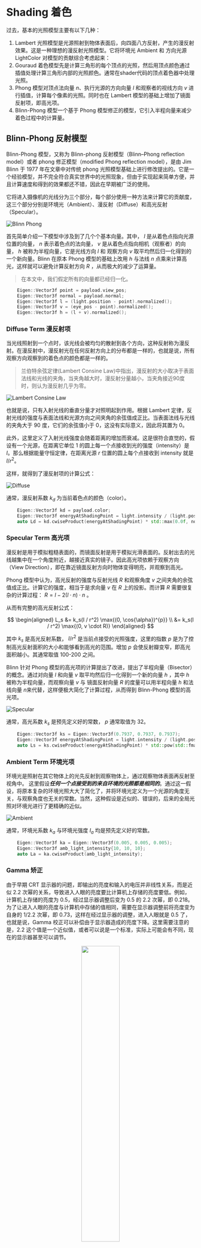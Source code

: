 # Shading 着色

过去，基本的光照模型主要有以下几种：

1. Lambert 光照模型是光源照射到物体表面后，向四面八方反射，产生的漫反射效果。这是一种理想的漫反射光照模型。它将环境光 Ambient 和 方向光源 LightColor 对模型的贡献综合考虑起来：
2. Gouraud 着色模型先是计算三角形的每个顶点的光照，然后用顶点颜色通过插值处理计算三角形内部的光照颜色。通常在shader代码的顶点着色器中处理光照。
3. Phong 模型对顶点法向量 $n$、执行光源的方向向量 $l$ 和观察者的视线方向 $v$ 进行插值，计算每个像素的光照。同时也在 Lambert 模型的基础上增加了镜面反射项，即高光项。
4. Blinn-Phong 模型一个基于 Phong 模型修正的模型，它引入半程向量来减少着色过程中的计算量。

## Blinn-Phong 反射模型

Blinn-Phong 模型，又称为 Blinn-phong 反射模型（Blinn–Phong reflection model）或者 phong 修正模型（modified Phong reflection model），是由 Jim Blinn 于 1977 年在文章中对传统 phong 光照模型基础上进行修改提出的。它是一个经验模型，并不完全符合真实世界中的光照现象，但由于实现起来简单方便，并且计算速度和得到的效果都还不错，因此在早期被广泛的使用。

它将进入摄像机的光线分为三个部分，每个部分使用一种方法来计算它的贡献度，这三个部分分别是环境光（Ambient）、漫反射（Diffuse）和高光反射（Specular）。

![Blinn Phong](./Assets/Blinn-Phong.png "Blinn Phong")

首先简单介绍一下模型中涉及到了几个个基本向量。其中， $l$ 是从着色点指向光源位置的向量， $n$ 表示着色点的法向量， $v$ 是从着色点指向相机（观察者）的向量， $h$ 被称为半程向量，它是光线方向 $l$ 和 观察方向 $v$ 取平均然后归一化得到的一个新向量。Blinn 在原本 Phong 模型的基础上改用 $h$ 与法线 $n$ 点乘来计算高光，这样就可以避免计算反射方向 $R$ ，从而极大的减少了运算量。

> 在本文中，我们假定所有的向量都已经归一化。

```cpp
    Eigen::Vector3f point = payload.view_pos;
    Eigen::Vector3f normal = payload.normal;
    Eigen::Vector3f l = (light.position - point).normalized();
    Eigen::Vector3f v = (eye_pos - point).normalized();
    Eigen::Vector3f h = (l + v).normalized();
```

### Diffuse Term 漫反射项

当光线照射到一个点时，该光线会被均匀的散射到各个方向，这种反射称为漫反射。在漫反射中，漫反射光在任何反射方向上的分布都是一样的，也就是说，所有观察方向观察到的着色点的颜色都是一样的。

> 兰伯特余弦定律(Lambert Consine Law)中指出，漫反射的大小取决于表面法线和光线的夹角，当夹角越大时，漫反射分量越小，当夹角接近90度时，则认为漫反射几乎为零。

![Lambert Consine Law](./Assets/Lambert_Consine_Law.png "Lambert Consine Law")

也就是说，只有入射光线的垂直分量才对照明起到作用。根据 Lambert 定律，反射光线的强度与表面法线和光源方向之间夹角的余弦值成正比。当表面法线与光线的夹角大于 90 度，它们的余弦值小于 0，这没有实际意义，因此将其置为 0。

此外，这里定义了入射光线强度会随着距离的增加而衰减。这是很符合直觉的，假设有一个光源，在距离它单位 1 的圆上每一个点接收到光的强度（intensity）是 $I$。那么根据能量守恒定律，在距离光源 $r$ 位置的圆上每个点接收到 intensity 就是 $I/r^2$。

这样，就得到了漫反射项的计算公式：

![Diffuse](./Assets/Diffuse.png "Diffuse")

通常，漫反射系数 $k_d$ 为当前着色点的颜色（color）。

```cpp
    Eigen::Vector3f kd = payload.color;
    Eigen::Vector3f energyAtShadingPoint = light.intensity / (light.position - point).dot(light.position - point);
    auto Ld = kd.cwiseProduct(energyAtShadingPoint) * std::max(0.0f, normal.dot(l));
```

### Specular Term 高光项

漫反射是用于模拟粗糙表面的，而镜面反射是用于模拟光滑表面的。反射出去的光线越集中在一个角度附近，越接近真实的镜子。因此高光项依赖于观察方向（View Direction），即在靠近镜面反射方向时物体变得明亮，并观察到高光。

Phong 模型中认为，高光反射的强度与反射光线 $R$ 和观察角度 $v$ 之间夹角的余弦值成正比。计算它的强度，相当于是求向量 $v$ 在 $R$ 上的投影。而计算 $R$ 需要很复杂的计算过程： $R = l - 2(l \cdot n) \cdot n$ 。

从而有完整的高光反射公式：

$$
\begin{aligned}
L_s &= k_s(I / r^2) \max{(0, \cos{\alpha})^{p}} \\
    &= k_s(I / r^2) \max{(0, v \cdot R)}
\end{aligned}
$$

其中 $k_s$ 是高光反射系数， $I/r^2$ 是当前点接受的光照强度，这里的指数 $p$ 是为了控制高光反射面积的大小和能够看到高光的范围。增加 $p$ 会使反射瓣变窄，即高光面积越小。其通常取值 100-200 之间。

Blinn 针对 Phong 模型的高光项的计算提出了改进，提出了半程向量（Bisector）的概念。通过对向量 $l$ 和向量 $v$ 取平均然后归一化得到一个新的向量 $h$ ，其中 $h$ 被称为半程向量，而观察向量 $v$ 与 镜面反射向量 $R$ 的度量可以用半程向量 $h$ 和法线向量 $n$来代替，这样便极大简化了计算过程，从而得到 Blinn-Phong 模型的高光项。

![Specular](./Assets/Specular.png "Specular")

通常，高光系数 $k_s$ 是预先定义好的常数， $p$ 通常取值为 32。

```cpp
    Eigen::Vector3f ks = Eigen::Vector3f(0.7937, 0.7937, 0.7937);
    Eigen::Vector3f energyAtShadingPoint = light.intensity / (light.position - point).dot(light.position - point);
    auto Ls = ks.cwiseProduct(energyAtShadingPoint) * std::pow(std::fmax(0.0f, normal.dot(h)), p);
```

### Ambient Term 环境光项

环境光是照射在其它物体上的光先反射到观察物体上，通过观察物体表面再反射至视角中。
这里假设***任何一个点接受到的来自环境的光照都是相同的***。通过这一假设，将原本复杂的环境光照大大了简化了，并将环境光定义为一个光源的角度无关，与观察角度也无关的常数。当然，这种假设是近似的、错误的，后来的全局光照对环境光进行了更精确的近似。

![Ambient](./Assets/Ambient.png "Ambient")

通常，环境光系数 $k_a$ 与环境光强度 $I_a$ 均是预先定义好的常数。

```cpp
    Eigen::Vector3f ka = Eigen::Vector3f(0.005, 0.005, 0.005);
    Eigen::Vector3f amb_light_intensity{10, 10, 10};
    auto La = ka.cwiseProduct(amb_light_intensity);
```

### Gamma 矫正

由于早期 CRT 显示器的问题，即输出的亮度和输入的电压并非线性关系，而是近似 2.2 次幂的关系，导致进入人眼的亮度要比计算机上存储的亮度要低。例如，计算机上存储的亮度为 0.5，经过显示器调整后变为 0.5 的 2.2 次幂，即 0.218。为了让进入人眼的亮度与计算机中存储的值相同，需要在显示器调整前将亮度变为自身的 1/2.2 次幂，即 0.73，这样在经过显示器的调整，进入人眼就是 0.5 了，也就是说，Gamma 校正可以补偿由于显示器造成的亮度下降。这里需要注意的是，2.2 这个值是一个近似值，或者可以说是一个标准，实际上可能会有不同，现在的显示器甚至可以调节。

<div align="center"><img src="./Assets/Gamma.png" width = "45%" ></div>

上图中横坐标为输入值，纵坐标为输出值，中间的点线是物理亮度值，也是线性空间中的值，下方的实线是经过显示器校正的曲线，而上方的虚线是我们提高亮度或者说增大暗部存储范围后的曲线。

#### 提高暗部亮度值存储范围的原理

sRGB 空间有一个很重要的作用，就是我们用来存储颜色的媒介往往不够存储很多细节，比如常用的 RGBA32，每一个通道只有 8 位，即 0 到 255，只能存 256 个级别的亮度，这会丢失很多物理世界里的真实信息。那么如何在不增加存储范围的情况下，尽可能保留更多的物理信息呢？答案是，通过 Gamma 校正，把较暗的部分的存储范围放大，当然这会导致较亮的部分丢掉一些细节。这么做的依据是前面提到的人眼对暗部更敏感，所以应该用更多的范围去存储较暗的部分，而亮的部分，即使丢失掉一些细节也没关系，因为人眼可能并不会感知到。

通过上面的图可以看到，在物理世界中，假设摄像机采样到的亮度为 0.218，如果就这么直接存储，那么采样的所有 0.218 以下的亮度都只能保存在 0.218 这个值以下，换成 8 位二进制表示只有 256 乘 0.218 等于 55 个级别。而 0.782 到 1 的值直接保存的话，也是 55 个级别，这样就造成了浪费，因为我们对 0 到 0.218 这个范围的敏感程度要大于 0.782 到 1 这个范围，而这两个范围都用 55 个亮度级别去表示，这就会使得我们本来可以感觉的更多的暗部的细节，但现在感觉不到了。

当我们将物理世界中采样的亮度变为它的 0.45 次幂，也就是上图中上方的虚线，情况就会不一样。0 到 0.218 这个范围会变为 0 到 0.5，也就是说我们可以用 128 个级别去存储 0 到 0.218 这个范围，这样我们可以感受到 128 个级别的亮度，而 0.782 到 1 经过 Gamma 校正后的范围是 0.9 到 1，也就是只有 26 个级别。这符合我们人眼的特性，前面提到过，人眼感知物理亮度在暗部更敏感。

### 最终着色

因此，在最终的颜色输出时应当对颜色做一个 Gamma 矫正，从而使得输出更加符合人眼观察的习惯。

这里的 $\gamma$ 通常取值为 2.2。

```cpp
    auto L =  La + Ld + Ls;
    vec3 phongColor = pow(L, vec3(1.0 / 2.2)) * 255.f;
```

<div align="center">
<img src="./Assets/Ambient_output.png" width = "32%" >
<img src="./Assets/Diffuse_output.png" width = "32%" >
<img src="./Assets/Specular_output.png" width = "32%" >
</div>

$$
\begin{aligned}
L   &= L_a + L_d + Ls\\
    &= k_a I_a + k_d(I/r^2)max(0, \bm{n} \cdot \bm{l}) + k_s(I/r^2)max(0, \bm{n} \cdot \bm{h})^p
 \end{aligned}
$$

<div align="center"><img src="./Assets/phone_output.png" width = "45%" ></div>

## 实时渲染管线 Real-Time Rendering Pipeline

渲染管线，就是渲染过程流水线，是一个流程。它的输入是一堆原始图形数据，经过各种变化处理后，最终将结果输出在屏幕的过程。渲染管线可以分为三个阶段，应用程序阶段，几何阶段，和光栅化阶段。

<div align="center"><img src="./Assets/Rendering_Pipeline.png" width = "65%" ></div>

### 应用程序阶段

应用程序阶段的主要任务是输入装配，由 CPU 负责。CPU 将 GPU 渲染需要的灯光、模型准备好，随后向 GPU 下达一个渲染指令 `Draw Call`，即往命令缓冲区中放入命令，GPU 则依次取出命令执行。

### 几何阶段

几何阶段在 GPU 上运行，它处理应用阶段发送的渲染图元，负责大部分的逐三角性和逐顶点操作。几何阶段的一个重要任务就是把顶点坐标变换到屏幕空间中 ，再交给光栅器进行处理。通过对输入的渲染图元进行多步处理后，这一阶段将会输出屏幕空间的二维顶点坐标、每个顶点对应的深度值、着色等相关信息，并传递给光栅化阶段。

几何阶段包括四个过程：顶点着色(Vertex Shading)，投影变换(Projection)，裁剪(Clipping)和屏幕映射(Screen Mapping)。

此外还有一些可选的操作如：坐标变换、曲面细分着色器、几何着色器等。

### 光栅化阶段

光栅化阶段把图元映射为最终屏幕上显示的颜色，包括光栅化，片段着色器，透明度测试和模板测试等。

光栅化将顶点转为屏幕上的像素，会进行三角形遍历。三角型遍历，检测出所有被三角型覆盖的像素。（此处可拓展出怎么划分片元、怎么抗锯齿）

片段着色器计算每个像素的最终颜色。是一个可编程的阶段，主要的光照处理都在这个阶段。

透明度（Alpha）测试通过深度信息决定像素是否显示。可设置阈值，显示的像素将与颜色缓冲区中颜色混合。

模板测试通过片元的模板值与模板缓冲区的模板值的比较来筛选像素。

深度测试通过深度信息判断像素的遮挡关系。筛选掉被遮挡的像素。现在大多数 GPU 都支持提前深度测试(Early depth testing)，在片元着色器之前测试，由硬件功能完成。

最终渲染好的颜色先被送入后置缓冲，随后再替换前置缓冲，显示在屏幕上。

## 纹理映射 Texture Mapping

### 重心坐标 Barycentric Coordinates

在着色过程中，通常都是逐像素进行着色，但实际上我们只定义了三角形三个顶点上的属性，而三角形内部的属性往往都是未知的。这就需要对三角形内的每个像素进行插值，从而得到一个平滑的过度。那么，当已知三角形三个顶点的属性，如何在三角形内部进行任意属性（位置、纹理坐标、颜色、法线、深度、材质属性..）的插值呢？由此，**重心坐标**的概念被引入来解决这个问题。

重心坐标 $(\alpha, \beta, \gamma)$ 是由三角形顶点定义的坐标：

- 三角形上的任一顶点 $(x,y)$ 都可以表示为三角形三个顶点的线性组合： $(x, y) = \alpha A + \beta A + \gamma c$ ；
- 且系数之和为 1： $\alpha + \beta + \gamma = 1$ (只有系数之和为 1，点才在这个三角形所在的平面上)；
- 当满足三个系数都为非负数时，该点在三角形内部，反之，该点在三角形外；
- 可以看出，重心坐标是齐次坐标的一种。

这三个系数所表示的坐标 $(\alpha, \beta, \gamma)$，就是该三角形上点 $(x,y)$ 的（归一化）重心坐标。

此外，任意一点的重心坐标也可以通过三角形的比例面积算出来，即：

<div align="center"><img src="./Assets/Proportional_Areas.png" width = "65%" ></div>

这里的 $A_A$ 、 $A_B$ 、 $A_C$ 分别表示三个小三角形的面积。

三角形内每一个点都有它的重心坐标，换句话说重心坐标其实是三角形内的点换了一个重心坐标系来表示该点的方法。特别的，三角形的重心也有它的重心坐标 $(\alpha, \beta, \gamma) = (\frac{1}{3}, \frac{1}{3}, \frac{1}{3})$ 。三角形的重心坐标将该三角形分成了三个面积相等的三角形，所以坐标都是 $\frac{1}{3}$。

三角形的面积可以通过两个向量的叉乘得到，因此，一种简化的计算方式有：

<div align="center"><img src="./Assets/Formulas.png" width = "65%" ></div>

上式化简后有代码：

```cpp
static std::tuple<float, float, float> computeBarycentric2D(float x, float y, const Vector4f* v){
    float c1 = (x*(v[1].y() - v[2].y()) + (v[2].x() - v[1].x())*y + v[1].x()*v[2].y() - v[2].x()*v[1].y()) 
        / (v[0].x()*(v[1].y() - v[2].y()) + (v[2].x() - v[1].x())*v[0].y() + v[1].x()*v[2].y() - v[2].x()*v[1].y());
    float c2 = (x*(v[2].y() - v[0].y()) + (v[0].x() - v[2].x())*y + v[2].x()*v[0].y() - v[0].x()*v[2].y()) 
        / (v[1].x()*(v[2].y() - v[0].y()) + (v[0].x() - v[2].x())*v[1].y() + v[2].x()*v[0].y() - v[0].x()*v[2].y());
    float c3 = (x*(v[0].y() - v[1].y()) + (v[1].x() - v[0].x())*y + v[0].x()*v[1].y() - v[1].x()*v[0].y()) 
        / (v[2].x()*(v[0].y() - v[1].y()) + (v[1].x() - v[0].x())*v[2].y() + v[0].x()*v[1].y() - v[1].x()*v[0].y());
    return {c1,c2,c3};
}
```

需要注意的是，重心坐标存在一个**问题**：三角形在投影变换下，是不能保证重心坐标不变的。因此，如果想要插值三维空间中的属性，需要将三角形变换到三维空间中，在对其进行重心坐标插值。

<div align="center"><img src="./Assets/texture_output.png" width = "45%" ></div>

在完成了屏幕中的 Pixel 与纹理中的 Texel 的插值映射之后，接下需要解决的是纹理自身的问题。如果纹理精度特别小或者纹理精度特别大的情况下，该如何获得更好的着色效果。

### 双线性插值 Bilinear Interpolation

当纹理的分辨率比屏幕分辨率小时，这时候需要用插值来令采样有一个平滑的过度。

假设当前采样的像素被映射到纹理坐标中的红点位置，其插值过程具体如下：

1. 取离它最近的四个采样位置 $u_{00}$， $u_{01}$， $u_{10}$， $u_{11}$ ；
2. 计算四个采样位置间的偏移量水平距离 $s$ 和 竖直距离 $t$ ，假设这两个偏移量取值范围为 $[0, 1]$ ;
3. 首先对水平/竖直距离进行两次线性插值得到辅助点 $u_0$， $u_1$
   - $u_0 = lerp(s, u_00, u_10)$
   - $u_1 = lerp(s, u_01, u_11)$
4. 最后再在竖直/水平方向上对辅助点 $u_0, u_1$ 做一次线性插值得到最终结果
   - $f(x, y) = lerp(t, u_0, u_1)$

<div align="center"><img src="./Assets/Bilinear_Interpolation.png" width = "65%" ></div>

除了双线性差值可以处理纹理小但几何大的情况，双立方（Bicubic）插值也可以改善该问题，效果比双线性插值还要好，但计算量大。他的主要思想是取周围 16 个纹素取平均，而每次操作用 4 个纹素做三次插值（非线性的）。

### Mipmap

当纹理像素过大时，反而会在着色中引起更严重的问题。

<div align="center"><img src="./Assets/Jaggies_Moire.png" width = "75%" ></div>

在采样过程中，由于纹理分辨率很高，而我们光栅化后的单个像素可能包含数个纹素，即采样频率跟不上信号频率，从而产生走样（Jaggies）和摩尔纹（Moire）现象。

在近处，对于一个像素来说，它对应在纹理中的区域相对较小，而在远处，一个像素对应在纹理中覆盖了很大的一个区域。也就是说，屏幕中的像素，对应在纹理中覆盖的区域是各不相同的。因此，如果用一个像素代表纹理中一块较大的区域，自然会得到错误的结果。

自然的，如果增大采样频率，使用超采样技术来对纹理进行采样，便会得到一个较好的结果。但问题在于，过高的采样频率会造成过大的计算开销，这也是我们不希望看到的。

既然低频的采样跟不上高频的纹理信号，Mipmap 的解决方案便是不进行采样，而直接去获取纹理区域内的均值。

Mipmap 允许我们做快速地、近似地、方形的范围查询，其主要思想是从一张图生成一系列图，然后根据采样区域的大小去近似的选择从那一张图中采样。

<div align="center"><img src="./Assets/Mip.png" width = "75%" ></div>

对于一张像素为 $n$ 纹理图，我们对其生成 $\log n$ 张图，每一张图的像素依次减半，从而得到一个 Mip Hierarchy ，又叫 Image Hierarchy。这里，相比于原本一张纹理图的内存占用，额外生成这么多张的内存占用为 $\frac{1}{4} + \frac{1}{16} + \dots + \frac{1}{4^n} = \frac{1}{3}$ 。额外的 $\frac{1}{3}$ 显存占用对于要解决的走样问题来说，是完全可以接受的。

当使用 Mipmap 进行纹理范围查询时，通常是根据相邻屏幕采样点对应的纹理坐标来估计应当去哪一个 Level 的 Mipmap 进行查询。这里 $D$ 表明我们应从第几层查询纹理的值，也就是说该像素对应的纹理会在第 $D$ 层变为一个像素的大小。

<div align="center"><img src="./Assets/Mipmap_Query.png" width = "75%" ></div>

但是，过度僵硬的划分（D rounded to nearest integer level）会使得查询函数不连续，从而导致结果产生明显的断层现象。因此，为了获得更加平滑的采样结果，需要对近似结果相邻两层的 Mipmap 进行插值来获得一个连续的采样结果，也就是所谓的***三线性插值***。

三线性插值，也就是进行三次线性插值哈哈。在 Level D 和 Level D + 1 分别进行双线性插值之后，再对这两个结果进行连续 D 取值的第三次插值，最终获得一个连续的采样结果。

#### 各向异性过滤 Anisotropic Filtering

然而，Mipmap 仍然有其局限性，即只能得到方形的查询范围。

实际上，屏幕空间中的一个像素，对应在纹理空间中的区域，并不总是正方形的。

<div align="center"><img src="./Assets/Irregular_Pixel_Footprint.png" width = "75%" ></div>

各向异性过滤**部分**解决了这个问题。它生成的（Ripmaps）以额外三倍的存储占用，解决了上图中轴对齐的矩形区域的采样问题。但是，对于对角线对齐的区域，仍然无法很好的解决。

### 环境映射 Environment Mapping

TODO

### 凹凸/法线映射 Bump / Normal Mapping

<div align="center"><img src="./Assets/bump_output.png" width = "45%" ></div>

## Reference

[1] [GAMES101-现代计算机图形学入门](https://www.bilibili.com/video/BV1X7411F744/?p=8&share_source=copy_web&vd_source=0010cd145c4589a828366dd2f6c17219) - 闫令琪 - bilibili

[2] [Blinn-Phong光照模型从定义到实现](https://zhuanlan.zhihu.com/p/442023993) - Ruyi Y的文章 - 知乎

[3] [对 Gamma 校正的个人理解](https://zhuanlan.zhihu.com/p/36581276) - windsmoon的文章 - 知乎

[4] [渲染管线----通俗易懂向面试官介绍](https://mp.weixin.qq.com/s/FM_Xs4GBdig0vTF6llYh1w) - 游戏君五尘 - 微信公众号
